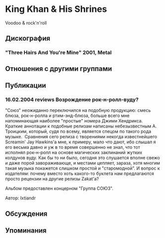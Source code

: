 # King Khan & His Shrines

Voodoo & rock'n'roll

## Дискография

### "Three Hairs And You're Mine" 2001, Metal




## Отношения с другими группами


## Публикации

### 16.02.2004 reviews Возрождение рок-н-ролл-вуду?

<P>"Союз" неожиданно переключился на подобную продукцию: смесь блюза, рок-н-ролла и ртим-энд-блюза, больше всего мне напоминающая наиболее "простые" номера Джими Хендрикса. Краткие аннотации к подобные релизам написаны небезызвестным А. Троицким, который, судя по всему, является спецом по такого рода музыке.&nbsp; Сравнения сего релиза с творениями некогда известнейшего Screamin' Jay Hawkins'а мне, к примеру, мало что дают, ибо слышал я его весьма давно и уж в то время совершенно не знал, что тот исполнял рок-н-ролл на основе магических заклинаний жутких колдунов вуду. Как бы то ни было, сегодня это слушается вполне свежо и даже порой завораживающе, и местами цепляет, зараза, хотя многим такая музыка покажется слишком простой и "старомодной". И вопрос к издателям: почему вместо хоть какого-то буклета нам предлагаются просто рецензии на другие релизы Zakat'а?</P>
<P>Альбом предоставлен концерном "Группа СОЮЗ".</P>
Автор: Ixtiandr


## Обсуждения


## Упоминания

